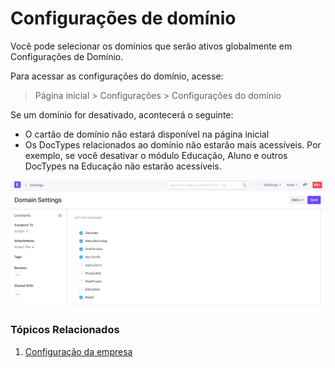 # Configurações de domínio



Você pode selecionar os domínios que serão ativos globalmente em Configurações de Domínio.


Para acessar as configurações do domínio, acesse:



> 
> Página inicial > Configurações > Configurações do domínio
> 
> 
> 


Se um domínio for desativado, acontecerá o seguinte:


* O cartão de domínio não estará disponível na página inicial
* Os DocTypes relacionados ao domínio não estarão mais acessíveis. Por exemplo, se você desativar o módulo Educação, Aluno e outros DocTypes na Educação não estarão acessíveis.


![Configurações de domínio](/files/domain-settings.png)


### Tópicos Relacionados


1. [Configuração da empresa](/docs/pt/setting-up/company-setup)



